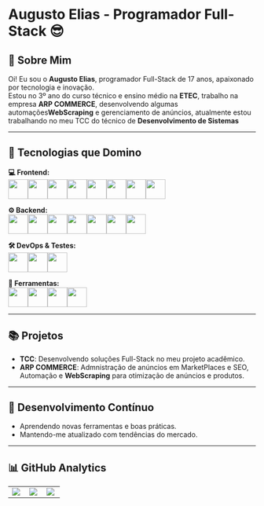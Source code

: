 # Augusto Elias - Programador Full-Stack 😎

## 👋 Sobre Mim
Oi! Eu sou o **Augusto Elias**, programador Full-Stack de 17 anos, apaixonado por tecnologia e inovação.  
Estou no 3º ano do curso técnico e ensino médio na **ETEC**, trabalho na empresa **ARP COMMERCE**, desenvolvendo algumas automações**WebScraping** e gerenciamento de anúncios, atualmente estou trabalhando no meu TCC do técnico de **Desenvolvimento de Sistemas**

---

## 🚀 Tecnologias que Domino

**💻 Frontend:**  
<img width="40" src="https://cdn.jsdelivr.net/gh/devicons/devicon@latest/icons/html5/html5-original-wordmark.svg" /><img width="40" src="https://cdn.jsdelivr.net/gh/devicons/devicon@latest/icons/css3/css3-original-wordmark.svg" /><img width="40" src="https://cdn.jsdelivr.net/gh/devicons/devicon@latest/icons/javascript/javascript-original.svg" /><img width="40" src="https://cdn.jsdelivr.net/gh/devicons/devicon@latest/icons/react/react-original.svg" /><img width="40" src="https://cdn.jsdelivr.net/gh/devicons/devicon@latest/icons/nextjs/nextjs-original.svg" /><img width="40" src="https://cdn.jsdelivr.net/gh/devicons/devicon@latest/icons/tailwindcss/tailwindcss-original.svg" /><img width="40" src="https://cdn.jsdelivr.net/gh/devicons/devicon@latest/icons/sass/sass-original.svg" /><img width="40" src="https://cdn.jsdelivr.net/gh/devicons/devicon@latest/icons/vitejs/vitejs-original.svg" />  

**⚙️ Backend:**  
<img width="40" src="https://cdn.jsdelivr.net/gh/devicons/devicon@latest/icons/python/python-original.svg" /><img width="40" src="https://cdn.jsdelivr.net/gh/devicons/devicon@latest/icons/fastapi/fastapi-original.svg" /><img width="40" src="https://cdn.jsdelivr.net/gh/devicons/devicon@latest/icons/nodejs/nodejs-original-wordmark.svg" /><img width="40" src="https://cdn.jsdelivr.net/gh/devicons/devicon@latest/icons/express/express-original.svg" /><img width="40" src="https://cdn.jsdelivr.net/gh/devicons/devicon@latest/icons/postgresql/postgresql-original-wordmark.svg" /><img width="40" src="https://cdn.jsdelivr.net/gh/devicons/devicon@latest/icons/mysql/mysql-original-wordmark.svg" /><img width="40" src="https://cdn.jsdelivr.net/gh/devicons/devicon@latest/icons/mongodb/mongodb-original-wordmark.svg" />  

**🛠️ DevOps & Testes:**  
<img width="40" src="https://cdn.jsdelivr.net/gh/devicons/devicon@latest/icons/docker/docker-original.svg" /><img width="40" src="https://cdn.jsdelivr.net/gh/devicons/devicon@latest/icons/jest/jest-plain.svg" /><img width="40" src="https://cdn.jsdelivr.net/gh/devicons/devicon@latest/icons/selenium/selenium-original.svg" />  

**🧰 Ferramentas:**  
<img width="40" src="https://cdn.jsdelivr.net/gh/devicons/devicon@latest/icons/vscode/vscode-original.svg" /><img width="40" src="https://cdn.jsdelivr.net/gh/devicons/devicon@latest/icons/visualstudio/visualstudio-plain.svg" /><img width="40" src="https://cdn.jsdelivr.net/gh/devicons/devicon@latest/icons/postman/postman-plain.svg" /><img width="40" src="https://cdn.jsdelivr.net/gh/devicons/devicon@latest/icons/androidstudio/androidstudio-original.svg" />  

---

## 📚 Projetos
- **TCC**: Desenvolvendo soluções Full-Stack no meu projeto acadêmico.  
- **ARP COMMERCE**: Admnistração de anúncios em MarketPlaces e SEO, Automação e **WebScraping** para otimização de anúncios e produtos.  

---

## 🌱 Desenvolvimento Contínuo
- Aprendendo novas ferramentas e boas práticas.  
- Mantendo-me atualizado com tendências do mercado.  

---

## 📊 GitHub Analytics

<table>
<tr>
<td>
<img align="left" src="https://github-readme-stats.vercel.app/api?username=Dotzin&theme=dark&hide_border=false&include_all_commits=true" />
</td>
<td>
<img align="left" src="https://github-readme-stats.vercel.app/api/top-langs/?username=Dotzin&theme=dark&hide_border=false&include_all_commits=true&count_private=true&layout=compact" />
</td>
<td>
<img align="left" src="https://github-readme-streak-stats.herokuapp.com/?user=Dotzin&theme=dark&hide_border=false" />
</td>
</tr>
</table>

